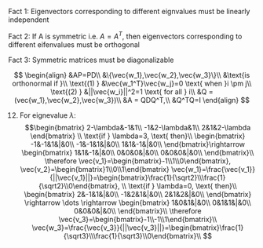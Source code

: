 Fact 1: Eigenvectors corresponding to different eignvalues must be linearly independent

Fact 2: If A is symmetric i.e. $A=A^T$, then eigenvectors corresponding to different eifenvalues must be orthogonal

Fact 3: Symmetric matrices must be diagonalizable

$$
\begin{align}
&AP=PD\\
&\{\vec{w_1},\vec{w_2},\vec{w_3}\}\\
&\text{is orthonormal if }\\
\text{(1) } &\vec{w_1^T}\vec{w_j}=0 \text{ when }i \pm j\\
\text{(2) } &||\vec{w_i}||^2=1 \text{ for all } i\\
&Q = (vec{w_1},\vec{w_2},\vec{w_3})\\
&A = QDQ^T,\\
&Q^TQ=I
\end{align}
$$

12. For eignevalue $\lambda$:
$$\begin{bmatrix}
2-\lambda&-1&1\\
-1&2-\lambda&1\\
2&1&2-\lambda
\end{bmatrix}
\\
\text{if } \lambda=3, \text{ then}\\
\begin{bmatrix}
-1&-1&1&|&0\\
-1&-1&1&|&0\\
1&1&-1&|&0\\
\end{bmatrix}\rightarrow
\begin{bmatrix}
1&1&-1&|&0\\
0&0&0&|&0\\
0&0&0&|&0\\
\end{bmatrix}\\
\therefore \vec{v_1}=\begin{bmatrix}-1\\1\\0\end{bmatrix}, \vec{v_2}=\begin{bmatrix}1\\0\\1\end{bmatrix}
\vec{w_1}=\frac{\vec{v_1}}{||\vec{v_1}||}=\begin{bmatrix}\frac{1}{\sqrt2}\\\frac{1}{\sqrt2}\\0\end{bmatrix}, 
\\
\text{if } \lambda=0, \text{ then}\\
\begin{bmatrix}
2&-1&1&|&0\\
-1&2&1&|&0\\
2&1&2&|&0\\
\end{bmatrix} \rightarrow \dots \rightarrow
\begin{bmatrix}
1&0&1&|&0\\
0&1&1&|&0\\
0&0&0&|&0\\
\end{bmatrix}\\
\therefore \vec{v_3}=\begin{bmatrix}-1\\-1\\1\end{bmatrix}\\
\vec{w_3}=\frac{\vec{v_3}}{||\vec{v_3}||}=\begin{bmatrix}\frac{1}{\sqrt3}\\\frac{1}{\sqrt3}\\0\end{bmatrix}\\
$$